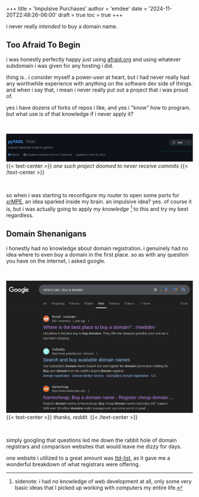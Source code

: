 +++
title = 'Impulsive Purchases'
author = 'emdee'
date = '2024-11-20T22:48:26-06:00'
draft = true
toc = true
+++

i never really *intended* to buy a domain name.

<!--more-->

## Too Afraid To Begin

i was honestly perfectly happy just using [afraid.org](https://freedns.afraid.org/) and using whatever subdomain i was given for any hosting i did. 

thing is.. i consider myself a power-user at heart, but i had never really had any worthwhile experience with anything on the software dev side of things. and when i say that, i mean i never really put out a project that i was proud of. 

yes i have dozens of forks of repos i like, and yes i "know" how to program. but what use is of that knowledge if i never apply it?

<br>

![another-doomed-project](doom.png)
{{< text-center >}}
*one such project doomed to never receive commits*
{{< /text-center >}}

<br>

so when i was starting to reconfigure my router to open some ports for [xrMPE](https://www.moddb.com/mods/x-ray-multiplayer-extension), an idea sparked inside my brain. an impulsive idea? yes. of course it is, but i was actually going to apply my <cite>knowledge [^1]</cite> to this and try my best regardless.

## Domain Shenanigans

i honestly had no knowledge about domain registration. i genuinely had no idea where to even buy a domain in the first place. so as with any question you have on the internet, i asked google.

<br>

![google](google.png)
{{< text-center >}}
*thanks, reddit.*
{{< /text-center >}}

<br>

simply googling that questions led me down the rabbit hole of domain registrars and comparison websites that would leave me dizzy for days. 

one website i utilized to a great amount was [tld-list](https://tld-list.com/), as it gave me a wonderful breakdown of what registrars were offering.


[^1]: sidenote: i had no knowledge of web development at all, only some very basic ideas that I picked up working with computers my entire life. 

